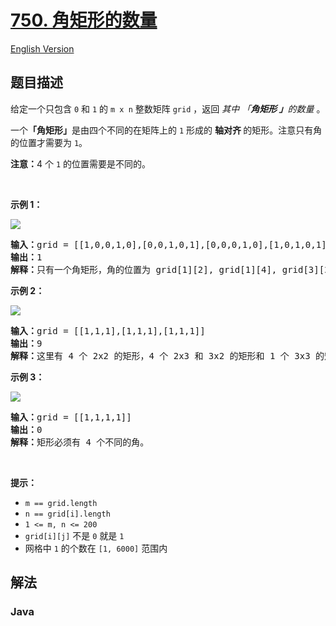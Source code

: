 # [750. 角矩形的数量](https://leetcode.cn/problems/number-of-corner-rectangles)

[English Version](/solution/0700-0799/0750.Number%20Of%20Corner%20Rectangles/README_EN.md)

## 题目描述

<p>给定一个只包含 <code>0</code> 和 <code>1</code> 的&nbsp;<code>m x n</code>&nbsp;整数矩阵&nbsp;<code>grid</code>&nbsp;，返回 <em>其中 「<strong>角矩形 」</strong>的数量</em> 。</p>

<p>一个<strong>「角矩形」</strong>是由四个不同的在矩阵上的 <code>1</code> 形成的&nbsp;<strong>轴对齐&nbsp;</strong>的矩形。注意只有角的位置才需要为 <code>1</code>。</p>

<p><strong>注意：</strong>4 个 <code>1</code>&nbsp;的位置需要是不同的。</p>

<p>&nbsp;</p>

<p><strong>示例 1：</strong></p>

<p><img src="https://fastly.jsdelivr.net/gh/doocs/leetcode@main/solution/0700-0799/0750.Number%20Of%20Corner%20Rectangles/images/cornerrec1-grid.jpg" /></p>

<pre>
<strong>输入：</strong>grid = [[1,0,0,1,0],[0,0,1,0,1],[0,0,0,1,0],[1,0,1,0,1]]
<strong>输出：</strong>1
<strong>解释：</strong>只有一个角矩形，角的位置为 grid[1][2], grid[1][4], grid[3][2], grid[3][4]。
</pre>

<p><strong>示例 2：</strong></p>

<p><img src="https://fastly.jsdelivr.net/gh/doocs/leetcode@main/solution/0700-0799/0750.Number%20Of%20Corner%20Rectangles/images/cornerrec2-grid.jpg" /></p>

<pre>
<strong>输入：</strong>grid = [[1,1,1],[1,1,1],[1,1,1]]
<strong>输出：</strong>9
<strong>解释：</strong>这里有 4 个 2x2 的矩形，4 个 2x3 和 3x2 的矩形和 1 个 3x3&nbsp;的矩形。
</pre>

<p><strong>示例 3：</strong></p>

<p><img src="https://fastly.jsdelivr.net/gh/doocs/leetcode@main/solution/0700-0799/0750.Number%20Of%20Corner%20Rectangles/images/cornerrec3-grid.jpg" /></p>

<pre>
<strong>输入：</strong>grid = [[1,1,1,1]]
<strong>输出：</strong>0
<strong>解释：</strong>矩形必须有 4 个不同的角。
</pre>

<p>&nbsp;</p>

<p><strong>提示：</strong></p>

<ul>
	<li><code>m == grid.length</code></li>
	<li><code>n == grid[i].length</code></li>
	<li><code>1 &lt;= m, n &lt;= 200</code></li>
	<li><code>grid[i][j]</code>&nbsp;不是&nbsp;<code>0</code>&nbsp;就是&nbsp;<code>1</code></li>
	<li>网格中&nbsp;<code>1</code>&nbsp;的个数在&nbsp;<code>[1, 6000]</code> 范围内</li>
</ul>

## 解法

### **Java**

```java

```
